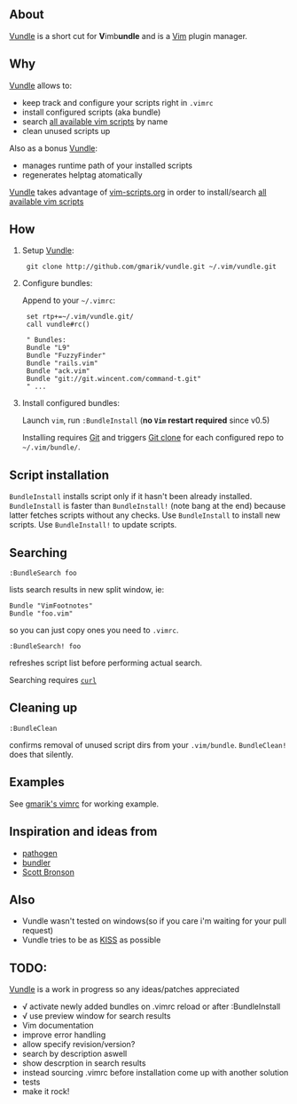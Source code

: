 ## About

[Vundle] is a short cut for **V**imb**undle** and is a [Vim] plugin manager.

## Why
[Vundle] allows to:

- keep track and configure your scripts right in `.vimrc`
- install configured scripts (aka bundle) 
- search [all available vim scripts] by name
- clean unused scripts up

Also as a bonus [Vundle]:

- manages runtime path of your installed scripts
- regenerates helptag atomatically

[Vundle] takes advantage of [vim-scripts.org](http://vim-scripts.org) 
in order to install/search [all available vim scripts]

## How

1. Setup [Vundle]:

        git clone http://github.com/gmarik/vundle.git ~/.vim/vundle.git

2. Configure bundles:

   Append to your `~/.vimrc`:

        set rtp+=~/.vim/vundle.git/ 
        call vundle#rc()

        " Bundles:
        Bundle "L9"
        Bundle "FuzzyFinder"
        Bundle "rails.vim"
        Bundle "ack.vim"
        Bundle "git://git.wincent.com/command-t.git"
        " ...

3. Install configured bundles:

   Launch `vim`, run `:BundleInstall` (**no `Vim` restart required** since v0.5)

   Installing requires [Git] and triggers [Git clone](http://gitref.org/creating/#clone) for each configured repo to `~/.vim/bundle/`.

## Script installation

  `BundleInstall` installs script only if it hasn't been already installed. 
  `BundleInstall` is faster than `BundleInstall!` (note bang at the end) because latter fetches scripts without any checks. 
  Use `BundleInstall` to install new scripts. Use `BundleInstall!` to update scripts.

## Searching

    :BundleSearch foo

lists search results in new split window, ie:

    Bundle "VimFootnotes"
    Bundle "foo.vim"

so you can just copy ones you need to `.vimrc`.

    :BundleSearch! foo

refreshes script list before performing actual search.

Searching requires [`curl`](http://curl.haxx.se/)

## Cleaning up

    :BundleClean

confirms removal of unused script dirs from your `.vim/bundle`. `BundleClean!` does that silently.

## Examples

   See [gmarik's vimrc](https://github.com/gmarik/vimfiles/blob/1f4f26d42f54443f1158e0009746a56b9a28b053/vimrc#L136) for working example.

## Inspiration and ideas from

* [pathogen]
* [bundler]
* [Scott Bronson](http://github.com/bronson)

## Also

* Vundle wasn't tested on windows(so if you care i'm waiting for your pull request)
* Vundle tries to be as [KISS](http://en.wikipedia.org/wiki/KISS_principle) as possible

## TODO:
[Vundle] is a work in progress so any ideas/patches appreciated

* √ activate newly added bundles on .vimrc reload or after :BundleInstall
* √ use preview window for search results
* Vim documentation
* improve error handling
* allow specify revision/version?
* search by description aswell
* show descrption in search results
* instead sourcing .vimrc before installation come up with another solution
* tests
* make it rock!

[Vundle]:http://github.com/gmarik/vundle
[Pathogen]:http://github.com/tpope/vim-pathogen/
[Bundler]:http://github.com/wycats/bundler/
[Vim]:http://vim.org
[Git]:http://git-scm.com
[all available vim scripts]:http://vim-scripts.org/vim/scripts.html
